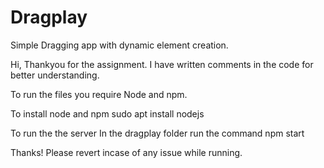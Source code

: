 # Dragplay
Simple Dragging app with dynamic element creation.

Hi,
Thankyou for the assignment. I have written comments in the code for better understanding.

To run the files you require Node and npm.

To install node and npm
sudo apt install nodejs

To run the the server
In the dragplay folder run the command
npm start

Thanks!
Please revert incase of any issue while running.
